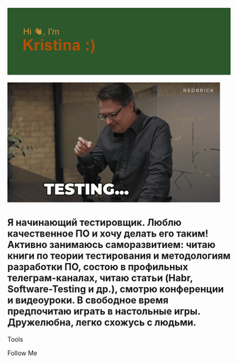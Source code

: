 ![Header1](https://github.com/Kris-tinaIvanova/Kris-tinaIvanova/blob/main/header.png)


![Header2](https://github.com/Kris-tinaIvanova/Kris-tinaIvanova/blob/main/assets/giphy.gif)

## Я начинающий тестировщик. Люблю качественное ПО и хочу делать его таким! Активно занимаюсь саморазвитием: читаю книги по теории тестирования и методологиям разработки ПО, состою в профильных телеграм-каналах, читаю статьи (Habr, Software-Testing и др.), смотрю конференции и видеоуроки. В свободное время предпочитаю играть в настольные игры. Дружелюбна, легко схожусь с людьми. 


Tools

Follow Me
